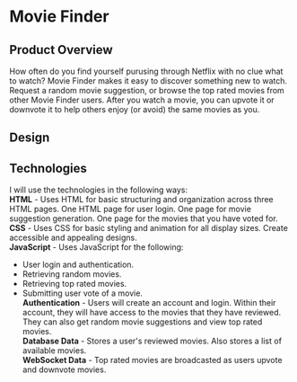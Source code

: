# Movie Finder

## Product Overview
How often do you find yourself purusing through Netflix with no clue what to watch? Movie Finder makes it easy to discover something new to watch. Request a random movie suggestion, or browse the top rated movies from other Movie Finder users. After you watch a movie, you can upvote it or downvote it to help others enjoy (or avoid) the same movies as you.

## Design

## Technologies
I will use the technologies in the following ways:  
**HTML** - Uses HTML for basic structuring and organization across three HTML pages. One HTML page for user login. One page for movie suggestion generation. One page for the movies that you have voted for.  
**CSS** - Uses CSS for basic styling and animation for all display sizes. Create accessible and appealing designs.  
**JavaScript** - Uses JavaScript for the following:
- User login and authentication.  
- Retrieving random movies.  
- Retrieving top rated movies.  
- Submitting user vote of a movie.  
**Authentication** - Users will create an account and login. Within their account, they will have access to the movies that they have reviewed. They can also get random movie suggestions and view top rated movies.  
**Database Data** - Stores a user's reviewed movies. Also stores a list of available movies.  
**WebSocket Data** - Top rated movies are broadcasted as users upvote and downvote movies.  
